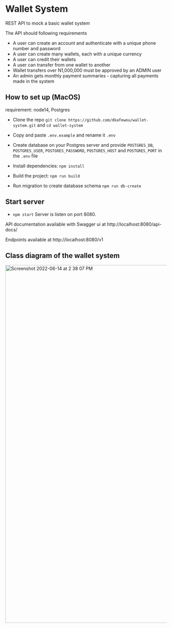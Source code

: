 # Wallet System
REST API to mock a basic wallet system

The API should following requirements

- A user can create an account and authenticate with a unique phone number and password
- A user can create many wallets, each with a unique currency
- A user can credit their wallets
- A user can transfer from one wallet to another
- Wallet transfers over N1,000,000 must be approved by an ADMIN user
- An admin gets monthly payment summaries - capturing all payments made in the system

## How to set up (MacOS)
requirement: node14, Postgres

- Clone the repo `git clone https://github.com/dkafewou/wallet-system.git` and `cd wallet-system`

- Copy and paste `.env.example` and rename it `.env`

- Create database on your Postgres server and provide 
  `POSTGRES_DB`, `POSTGRES_USER`, `POSTGRES_PASSWORD`, `POSTGRES_HOST` and `POSTGRES_PORT` in the `.env` file

- Install dependencies: `npm install`

- Build the project: `npm run build`

- Run migration to create database schema `npm run db-create`

## Start server
- `npm start` Server is listen on port 8080.

API documentation available with Swagger ui  at http://localhost:8080/api-docs/

Endpoints available at http://localhost:8080/v1

## Class diagram of the wallet system

<img width="1116" alt="Screenshot 2022-06-14 at 2 38 07 PM" src="https://user-images.githubusercontent.com/28269983/173874596-d02f1908-d4c9-483b-a295-76ebbe777dfe.png">

